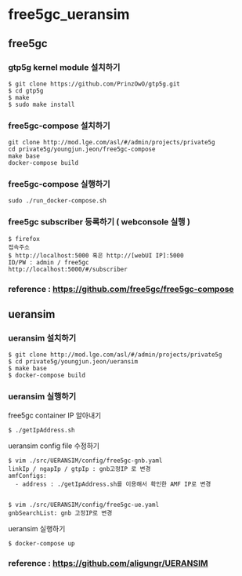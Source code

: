 # free5gc_ueransim
## free5gc
### gtp5g kernel module 설치하기
```
$ git clone https://github.com/PrinzOwO/gtp5g.git
$ cd gtp5g  
$ make
$ sudo make install
```

### free5gc-compose 설치하기
```
git clone http://mod.lge.com/asl/#/admin/projects/private5g
cd private5g/youngjun.jeon/free5gc-compose
make base
docker-compose build
```

### free5gc-compose 실행하기
```
sudo ./run_docker-compose.sh
```

### free5gc subscriber 등록하기 ( webconsole 실행 )
```
$ firefox
접속주소
$ http://localhost:5000 혹은 http://[webUI IP]:5000
ID/PW : admin / free5gc
http://localhost:5000/#/subscriber
```

### reference : https://github.com/free5gc/free5gc-compose

## ueransim
### ueransim 설치하기
``` 
$ git clone http://mod.lge.com/asl/#/admin/projects/private5g
$ cd private5g/youngjun.jeon/ueransim
$ make base
$ docker-compose build
```

### ueransim 실행하기
free5gc container IP 알아내기
```
$ ./getIpAddress.sh
```
ueransim config file 수정하기
```
$ vim ./src/UERANSIM/config/free5gc-gnb.yaml
linkIp / ngapIp / gtpIp : gnb고정IP 로 변경
amfConfigs:
  - address : ./getIpAddress.sh를 이용해서 확인한 AMF IP로 변경


$ vim ./src/UERANSIM/config/free5gc-ue.yaml
gnbSearchList: gnb 고정IP로 변경
```

ueransim 실행하기
```
$ docker-compose up
```

### reference : https://github.com/aligungr/UERANSIM
